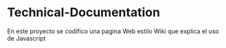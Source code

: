 # Technical-Documentation

En este proyecto se codifico una pagina Web estilo Wiki que explica el uso de Javascript 
